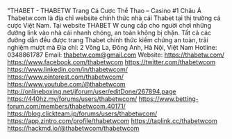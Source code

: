 "THABET - THABETW Trang Cá Cược Thể Thao – Casino #1 Châu Á
Thabetw.com là địa chỉ website chính thức nhà cái Thabet tại thị trường cá cược Việt Nam. Tại website THABET W cung cấp cho người chơi những đường link vào nhà cái nhanh chóng, an toàn không bị chặn. Tất cả các đường dẫn đều được trang Thabet chính thức kiếm chứng an toàn, trải nghiệm mượt mà
Địa chỉ: 2 Võng La, Đông Anh, Hà Nội, Việt Nam
Hotline: 0348861787
Email: thabetw.com@gmail.com
Website: https://thabetw.com/
https://www.facebook.com/thabetwcom
https://twitter.com/thabetwcom
https://www.linkedin.com/in/thabetwcom/
https://www.pinterest.com/thabetwcom/
https://www.youtube.com/@thabetwcom
http://onlineboxing.net/jforum/user/editDone/267894.page
https://440hz.my/forums/users/thabetwcom/
https://www.betting-forum.com/members/thabetwcom.40171/
https://blog.clickteam.jp/forums/users/thabetwcom/
https://app.zintro.com/profile/thabetwcom
https://taplink.cc/thabetwcom
https://hackmd.io/@thabetwcom/thabetwcom